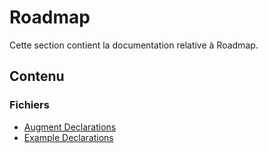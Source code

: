 # Roadmap

Cette section contient la documentation relative à Roadmap.

## Contenu


### Fichiers

- [Augment Declarations](./augment-declarations.txt)
- [Example Declarations](./example-declarations.txt)

